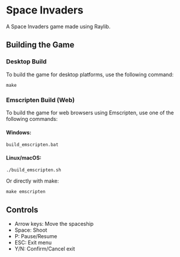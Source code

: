 # Space Invaders

A Space Invaders game made using Raylib.

## Building the Game

### Desktop Build

To build the game for desktop platforms, use the following command:

```
make
```

### Emscripten Build (Web)

To build the game for web browsers using Emscripten, use one of the following commands:

#### Windows:
```
build_emscripten.bat
```

#### Linux/macOS:
```
./build_emscripten.sh
```

Or directly with make:
```
make emscripten
```

## Controls

- Arrow keys: Move the spaceship
- Space: Shoot
- P: Pause/Resume
- ESC: Exit menu
- Y/N: Confirm/Cancel exit
